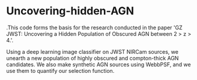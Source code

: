 # Uncovering-hidden-AGN

.This code forms the basis for the research conducted in the paper 'GZ JWST: Uncovering a Hidden Population of Obscured AGN between 2 > z > 4.'.

Using a deep learning image classifier on JWST NIRCam sources, we unearth a new population of highly obscured and compton-thick AGN candidates. We also make synthetic AGN sources using WebbPSF, and we use them to quantify our selection function.

